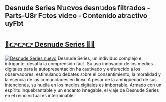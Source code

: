 ## Desnude Series N𝚞𝚎vos desn𝚞dos filtr𝚊dos - Parts-U8r F𝚘tos vid𝚎o - C𝚘ntenido atr𝚊ctivo uyFbt

# <h2><a href="http://mb7t6di.tromn.icu/?c=Desnude+Series">🔗👉👉👉 Desnude Series 🔗🔗</a></h2>

[![Desnude Series nuevo](https://i.imgur.com/pEAQMta.gif)](http://mb7t6di.tromn.icu/?c=Desnude+Series)
Desnude Series, un individuo complejo e intrigante, desafía la comprensión fácil. Su uso innovador de los medios digitales para la autopresentación ha cautivado y enfurecido a los observadores, estimulando debates sobre el consentimiento, la moralidad y la esencia de las comunidades en línea. A pesar de la ambigüedad de sus intenciones, su huella en los medios digitales es imborrable. Armado con un espíritu inquebrantable y un encanto innegable, el viaje de Desnude Series en el reino virtual es interminable.
